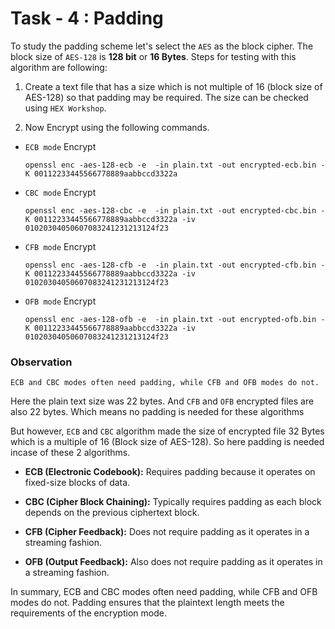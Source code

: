 # Task - 4 : Padding

To study the padding scheme let's select the `AES` as the block cipher. The block size of `AES-128` is **128 bit** or **16 Bytes**. Steps for testing with this algorithm are following:

1. Create a text file that has a size which is not multiple of 16 (block size of AES-128) so that padding may be required. The size can be checked using `HEX Workshop`.

2. Now Encrypt using the following commands.

- `ECB mode`
    Encrypt
    ```
    openssl enc -aes-128-ecb -e  -in plain.txt -out encrypted-ecb.bin -K 00112233445566778889aabbccd3322a
    ```
- `CBC mode`
    Encrypt
    ```
    openssl enc -aes-128-cbc -e  -in plain.txt -out encrypted-cbc.bin -K 00112233445566778889aabbccd3322a -iv 01020304050607083241231213124f23
    ```
- `CFB mode`
    Encrypt
    ```
    openssl enc -aes-128-cfb -e  -in plain.txt -out encrypted-cfb.bin -K 00112233445566778889aabbccd3322a -iv 01020304050607083241231213124f23
    ```
- `OFB mode`
    Encrypt
    ```
    openssl enc -aes-128-ofb -e  -in plain.txt -out encrypted-ofb.bin -K 00112233445566778889aabbccd3322a -iv 01020304050607083241231213124f23
    ```

### Observation

```
ECB and CBC modes often need padding, while CFB and OFB modes do not.
```

Here the plain text size was 22 bytes. And `CFB` and `OFB` encrypted files are also 22 bytes. Which means no padding is needed for these algorithms

But however, `ECB` and `CBC` algorithm made the size of encrypted file 32 Bytes which is a multiple of 16 (Block size of AES-128). So here padding is needed incase of these 2 algorithms.

- **ECB (Electronic Codebook):** Requires padding because it operates on fixed-size blocks of data.
- **CBC (Cipher Block Chaining):** Typically requires padding as each block depends on the previous ciphertext block.
- **CFB (Cipher Feedback):** Does not require padding as it operates in a streaming fashion.

- **OFB (Output Feedback):** Also does not require padding as it operates in a streaming fashion.

In summary, ECB and CBC modes often need padding, while CFB and OFB modes do not. Padding ensures that the plaintext length meets the requirements of the encryption mode.
